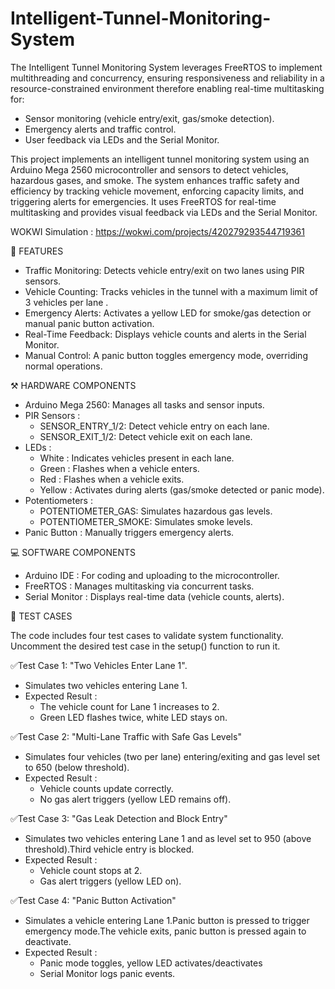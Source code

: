 # Intelligent-Tunnel-Monitoring-System
The Intelligent Tunnel Monitoring System leverages FreeRTOS to implement multithreading and concurrency, ensuring responsiveness and reliability in a resource-constrained environment therefore enabling real-time multitasking for:
   - Sensor monitoring (vehicle entry/exit, gas/smoke detection).
   - Emergency alerts and traffic control.
   - User feedback via LEDs and the Serial Monitor.

This project implements an intelligent tunnel monitoring system using an Arduino Mega 2560 microcontroller and sensors to detect vehicles, hazardous gases, and smoke. The system enhances traffic safety and efficiency by tracking vehicle movement, enforcing capacity limits, and triggering alerts for emergencies. It uses FreeRTOS for real-time multitasking and provides visual feedback via LEDs and the Serial Monitor.

WOKWI Simulation : https://wokwi.com/projects/420279293544719361

🚀 FEATURES
 - Traffic Monitoring: Detects vehicle entry/exit on two lanes using PIR sensors.
 - Vehicle Counting: Tracks vehicles in the tunnel with a maximum limit of 3 vehicles per lane .
 - Emergency Alerts: Activates a yellow LED for smoke/gas detection or manual panic button activation.
 - Real-Time Feedback: Displays vehicle counts and alerts in the Serial Monitor.
 - Manual Control: A panic button toggles emergency mode, overriding normal operations.


⚒️ HARDWARE COMPONENTS
 - Arduino Mega 2560: Manages all tasks and sensor inputs.
 - PIR Sensors :
   - SENSOR_ENTRY_1/2: Detect vehicle entry on each lane.
   - SENSOR_EXIT_1/2: Detect vehicle exit on each lane.
 - LEDs :
   - White : Indicates vehicles present in each lane.
   - Green : Flashes when a vehicle enters.
   - Red : Flashes when a vehicle exits.
   - Yellow : Activates during alerts (gas/smoke detected or panic mode).
 - Potentiometers :
   - POTENTIOMETER_GAS: Simulates hazardous gas levels.
   - POTENTIOMETER_SMOKE: Simulates smoke levels.
 - Panic Button : Manually triggers emergency alerts.


💻 SOFTWARE COMPONENTS
 - Arduino IDE : For coding and uploading to the microcontroller.
 - FreeRTOS : Manages multitasking via concurrent tasks.
 - Serial Monitor : Displays real-time data (vehicle counts, alerts).


🚗 TEST CASES

The code includes four test cases to validate system functionality. Uncomment the desired test case in the setup() function to run it.

✅Test Case 1: "Two Vehicles Enter Lane 1".
 - Simulates two vehicles entering Lane 1.
 - Expected Result :
   - The vehicle count for Lane 1 increases to 2.
   - Green LED flashes twice, white LED stays on.

✅Test Case 2: "Multi-Lane Traffic with Safe Gas Levels"
 - Simulates four vehicles (two per lane) entering/exiting and gas level set to 650 (below threshold).
 - Expected Result :
   - Vehicle counts update correctly.
   - No gas alert triggers (yellow LED remains off).

✅Test Case 3: "Gas Leak Detection and Block Entry"
 - Simulates two vehicles entering Lane 1 and as level set to 950 (above threshold).Third vehicle entry is blocked.
 - Expected Result :
   - Vehicle count stops at 2.
   - Gas alert triggers (yellow LED on).

✅Test Case 4: "Panic Button Activation"
 - Simulates a vehicle entering Lane 1.Panic button is pressed to trigger emergency mode.The vehicle exits, panic button is pressed again to deactivate.
 - Expected Result :
   - Panic mode toggles, yellow LED activates/deactivates
   - Serial Monitor logs panic events.

